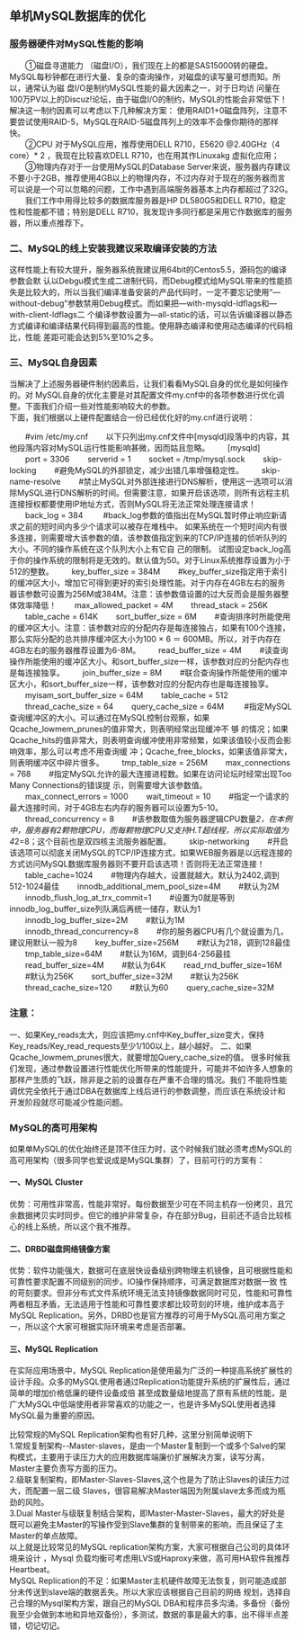 ## 单机MySQL数据库的优化
### 服务器硬件对MySQL性能的影响
　　①磁盘寻道能力 （磁盘I/O），我们现在上的都是SAS15000转的硬盘。MySQL每秒钟都在进行大量、复杂的查询操作，对磁盘的读写量可想而知。所以，通常认为磁 盘I/O是制约MySQL性能的最大因素之一，对于日均访 问量在100万PV以上的Discuz!论坛，由于磁盘I/O的制约，MySQL的性能会非常低下！解决这一制约因素可以考虑以下几种解决方案： 使用RAID1+0磁盘阵列，注意不要尝试使用RAID-5，MySQL在RAID-5磁盘阵列上的效率不会像你期待的那样快。      
　　②CPU 对于MySQL应用，推荐使用DELL R710，E5620 @2.40GHz（4 core）* 2 ，我现在比较喜欢DELL R710，也在用其作Linuxakg 虚拟化应用；        
　　③物理内存对于一台使用MySQL的Database Server来说，服务器内存建议不要小于2GB，推荐使用4GB以上的物理内存，不过内存对于现在的服务器而言可以说是一个可以忽略的问题，工作中遇到高端服务器基本上内存都超过了32G。       
　　我们工作中用得比较多的数据库服务器是HP DL580G5和DELL R710，稳定性和性能都不错；特别是DELL R710，我发现许多同行都是采用它作数据库的服务器，所以重点推荐下。     
### 二、MySQL的线上安装我建议采取编译安装的方法
这样性能上有较大提升，服务器系统我建议用64bit的Centos5.5，源码包的编译参数会默 认以Debgu模式生成二进制代码，而Debug模式给MySQL带来的性能损失是比较大的，所以当我们编译准备安装的产品代码时，一定不要忘记使用“— without-debug”参数禁用Debug模式。而如果把—with-mysqld-ldflags和—with-client-ldflags二 个编译参数设置为—all-static的话，可以告诉编译器以静态方式编译和编译结果代码得到最高的性能。使用静态编译和使用动态编译的代码相比，性能 差距可能会达到5%至10%之多。

### 三、MySQL自身因素
当解决了上述服务器硬件制约因素后，让我们看看MySQL自身的优化是如何操作的。对 MySQL自身的优化主要是对其配置文件my.cnf中的各项参数进行优化调整。下面我们介绍一些对性能影响较大的参数。     
下面，我们根据以上硬件配置结合一份已经优化好的my.cnf进行说明：
  

　　#vim /etc/my.cnf
　　以下只列出my.cnf文件中[mysqld]段落中的内容，其他段落内容对MySQL运行性能影响甚微，因而姑且忽略。
　　[mysqld]
　　port = 3306
　　serverid = 1
　　socket = /tmp/mysql.sock
　　skip-locking
　　#避免MySQL的外部锁定，减少出错几率增强稳定性。
　　skip-name-resolve
　　#禁止MySQL对外部连接进行DNS解析，使用这一选项可以消除MySQL进行DNS解析的时间。但需要注意，如果开启该选项，则所有远程主机连接授权都要使用IP地址方式，否则MySQL将无法正常处理连接请求！
　　back_log = 384
　 　#back_log参数的值指出在MySQL暂时停止响应新请求之前的短时间内多少个请求可以被存在堆栈中。 如果系统在一个短时间内有很多连接，则需要增大该参数的值，该参数值指定到来的TCP/IP连接的侦听队列的大小。不同的操作系统在这个队列大小上有它自 己的限制。 试图设定back_log高于你的操作系统的限制将是无效的。默认值为50。对于Linux系统推荐设置为小于512的整数。
　　key_buffer_size = 384M
　　#key_buffer_size指定用于索引的缓冲区大小，增加它可得到更好的索引处理性能。对于内存在4GB左右的服务器该参数可设置为256M或384M。注意：该参数值设置的过大反而会是服务器整体效率降低！
　　max_allowed_packet = 4M
　　thread_stack = 256K
　　table_cache = 614K
　　sort_buffer_size = 6M
　　#查询排序时所能使用的缓冲区大小。注意：该参数对应的分配内存是每连接独占，如果有100个连接，那么实际分配的总共排序缓冲区大小为100 × 6 ＝ 600MB。所以，对于内存在4GB左右的服务器推荐设置为6-8M。
　　read_buffer_size = 4M
　　#读查询操作所能使用的缓冲区大小。和sort_buffer_size一样，该参数对应的分配内存也是每连接独享。
　　join_buffer_size = 8M
　　#联合查询操作所能使用的缓冲区大小，和sort_buffer_size一样，该参数对应的分配内存也是每连接独享。
　　myisam_sort_buffer_size = 64M
　　table_cache = 512
　　thread_cache_size = 64
　　query_cache_size = 64M
　 　#指定MySQL查询缓冲区的大小。可以通过在MySQL控制台观察，如果Qcache_lowmem_prunes的值非常大，则表明经常出现缓冲不 够 的情况；如果Qcache_hits的值非常大，则表明查询缓冲使用非常频繁，如果该值较小反而会影响效率，那么可以考虑不用查询缓 冲；Qcache_free_blocks，如果该值非常大，则表明缓冲区中碎片很多。
　　tmp_table_size = 256M
　　max_connections = 768
　　#指定MySQL允许的最大连接进程数。如果在访问论坛时经常出现Too Many Connections的错误提 示，则需要增大该参数值。
　　max_connect_errors = 1000
　　wait_timeout = 10
　　#指定一个请求的最大连接时间，对于4GB左右内存的服务器可以设置为5-10。
　　thread_concurrency = 8
　　#该参数取值为服务器逻辑CPU数量*2，在本例中，服务器有2颗物理CPU，而每颗物理CPU又支持H.T超线程，所以实际取值为4*2=8；这个目前也是双四核主流服务器配置。
　　skip-networking
　　#开启该选项可以彻底关闭MySQL的TCP/IP连接方式，如果WEB服务器是以远程连接的方式访问MySQL数据库服务器则不要开启该选项！否则将无法正常连接！
　　table_cache=1024
　　#物理内存越大，设置就越大。默认为2402,调到512-1024最佳
　　innodb_additional_mem_pool_size=4M
　　#默认为2M
　　innodb_flush_log_at_trx_commit=1
　　#设置为0就是等到innodb_log_buffer_size列队满后再统一储存，默认为1
　　innodb_log_buffer_size=2M
　　#默认为1M
　　innodb_thread_concurrency=8
　　#你的服务器CPU有几个就设置为几，建议用默认一般为8
　　key_buffer_size=256M
　　#默认为218，调到128最佳
　　tmp_table_size=64M
　　#默认为16M，调到64-256最挂
　　read_buffer_size=4M
　　#默认为64K
　　read_rnd_buffer_size=16M
　　#默认为256K
　　sort_buffer_size=32M
　　#默认为256K
　　thread_cache_size=120
　　#默认为60
　　query_cache_size=32M

  
  
### 注意：
一、如果Key_reads太大，则应该把my.cnf中Key_buffer_size变大，保持Key_reads/Key_read_requests至少1/100以上，越小越好。
二、如果Qcache_lowmem_prunes很大，就要增加Query_cache_size的值。
很多时候我们发现，通过参数设置进行性能优化所带来的性能提升，可能并不如许多人想象的那样产生质的飞跃，除非是之前的设置存在严重不合理的情况。我们 不能将性能调优完全依托于通过DBA在数据库上线后进行的参数调整，而应该在系统设计和开发阶段就尽可能减少性能问题。

### MySQL的高可用架构
如果单MySQL的优化始终还是顶不住压力时，这个时候我们就必须考虑MySQL的高可用架构（很多同学也爱说成是MySQL集群）了，目前可行的方案有：
#### 一、MySQL Cluster
优势：可用性非常高，性能非常好。每份数据至少可在不同主机存一份拷贝，且冗余数据拷贝实时同步。但它的维护非常复杂，存在部分Bug，目前还不适合比较核心的线上系统，所以这个我不推荐。  
#### 二、DRBD磁盘网络镜像方案
优势：软件功能强大，数据可在底层快设备级别跨物理主机镜像，且可根据性能和可靠性要求配置不同级别的同步。IO操作保持顺序，可满足数据库对数据一致 性的苛刻要求。但非分布式文件系统环境无法支持镜像数据同时可见，性能和可靠性两者相互矛盾，无法适用于性能和可靠性要求都比较苛刻的环境，维护成本高于 MySQL Replication。另外，DRBD也是官方推荐的可用于MySQL高可用方案之一，所以这个大家可根据实际环境来考虑是否部署。
#### 三、MySQL Replication
在实际应用场景中，MySQL Replication是使用最为广泛的一种提高系统扩展性的设计手段。众多的MySQL使用者通过Replication功能提升系统的扩展性后，通过 简单的增加价格低廉的硬件设备成倍 甚至成数量级地提高了原有系统的性能，是广大MySQL中低端使用者非常喜欢的功能之一，也是许多MySQL使用者选择MySQL最为重要的原因。

比较常规的MySQL Replication架构也有好几种，这里分别简单说明下   
1.常规复制架构--Master-slaves，是由一个Master复制到一个或多个Salve的架构模式，主要用于读压力大的应用数据库端廉价扩展解决方案，读写分离，Master主要负责写方面的压力。   
2.级联复制架构，即Master-Slaves-Slaves,这个也是为了防止Slaves的读压力过大，而配置一层二级 Slaves，很容易解决Master端因为附属slave太多而成为瓶劲的风险。   
3.Dual Master与级联复制结合架构，即Master-Master-Slaves，最大的好处是既可以避免主Master的写操作受到Slave集群的复制带来的影响，而且保证了主Master的单点故障。    
以上就是比较常见的MySQL replication架构方案，大家可根据自己公司的具体环境来设计 ，Mysql 负载均衡可考虑用LVS或Haproxy来做，高可用HA软件我推荐Heartbeat。   
MySQL Replication的不足：如果Master主机硬件故障无法恢复，则可能造成部分未传送到slave端的数据丢失。所以大家应该根据自己目前的网络 规划，选择自己合理的Mysql架构方案，跟自己的MySQL DBA和程序员多沟涌，多备份（备份我至少会做到本地和异地双备份），多测试，数据的事是最大的事，出不得半点差错，切记切记。
